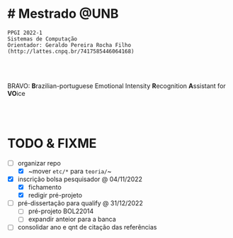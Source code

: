 # # Mestrado @UNB

    PPGI 2022-1
    Sistemas de Computação
    Orientador: Geraldo Pereira Rocha Filho (http://lattes.cnpq.br/7417585446064168)

<br><br>

BRAVO: **B**razilian-portuguese Emotional Intensity **R**ecognition **A**ssistant for **VO**ice

<br><br>

# TODO & FIXME

- [ ] organizar repo
    - [x] ~mover `etc/*` para `teoria/`~
- [x] inscrição bolsa pesquisador @ 04/11/2022
    - [x] fichamento
    - [x] redigir pré-projeto
- [ ] pré-dissertação para qualify @ 31/12/2022
    - [ ] pré-projeto BOL22014
    - [ ] expandir anteior para a banca
- [ ] consolidar ano e qnt de citação das referências
